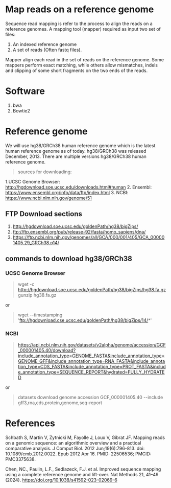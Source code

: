 # Map reads on a reference genome
Sequence read mapping is  refer to the process to align the reads on a reference genomes. 
A  mapping  tool (mapper) required as input two set of files:
1. An indexed reference genome
2. A set of reads (Often fastq files). 

Mapper align each read in the set of reads on the reference genome. Some mappers perform exact matching, while others allow  mismatches, indels and clipping of some short fragments on the two ends of the reads.


# Software 
1. bwa
2. Bowtie2 

# Reference genome  
We will use hg38/GRCh38 human reference genome which   is the latest human reference genome as of today. hg38/GRCh38 was released December, 2013. There are multiple  versions hg38/GRCh38 human reference genome.
> sources for downloading: 

1.UCSC Genome Browser: http://hgdownload.soe.ucsc.edu/downloads.html#human
2. Ensembl: https://www.ensembl.org/info/data/ftp/index.html
3. NCBI: https://www.ncbi.nlm.nih.gov/genome/51

## FTP Download sections 
1. http://hgdownload.soe.ucsc.edu/goldenPath/hg38/bigZips/
2. ftp://ftp.ensembl.org/pub/release-92/fasta/homo_sapiens/dna/
3. https://ftp.ncbi.nlm.nih.gov/genomes/all/GCA/000/001/405/GCA_000001405.29_GRCh38.p14/

## commands to download  hg38/GRCh38 

### UCSC Genome Browser

> wget -c http://hgdownload.soe.ucsc.edu/goldenPath/hg38/bigZips/hg38.fa.gz
> gunzip hg38.fa.gz

or 

> wget --timestamping 'ftp://hgdownload.cse.ucsc.edu/goldenPath/hg38/bigZips/14/*'


### NCBI

> https://api.ncbi.nlm.nih.gov/datasets/v2alpha/genome/accession/GCF_000001405.40/download?include_annotation_type=GENOME_FASTA&include_annotation_type=GENOME_GFF&include_annotation_type=RNA_FASTA&include_annotation_type=CDS_FASTA&include_annotation_type=PROT_FASTA&include_annotation_type=SEQUENCE_REPORT&hydrated=FULLY_HYDRATED

or 

> datasets download genome accession GCF_000001405.40 --include gff3,rna,cds,protein,genome,seq-report
















# References
Schbath S, Martin V, Zytnicki M, Fayolle J, Loux V, Gibrat JF. Mapping reads on a genomic sequence: an algorithmic overview and a practical comparative analysis. J Comput Biol. 2012 Jun;19(6):796-813. doi: 10.1089/cmb.2012.0022. Epub 2012 Apr 16. PMID: 22506536; PMCID: PMC3375638.

Chen, NC., Paulin, L.F., Sedlazeck, F.J. et al. Improved sequence mapping using a complete reference genome and lift-over. Nat Methods 21, 41–49 (2024). https://doi.org/10.1038/s41592-023-02069-6